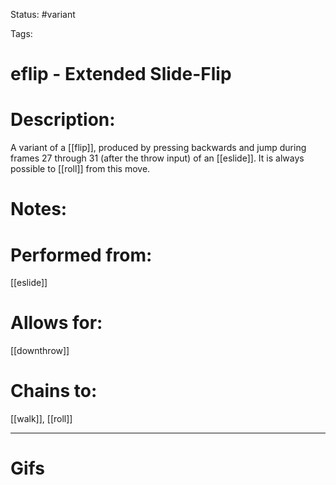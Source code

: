 Status: #variant

Tags: 

# eflip - Extended Slide-Flip

# Description:
A variant of a [[flip]], produced by pressing backwards and jump during frames 27 through 31 (after the throw input) of an [[eslide]]. It is always possible to [[roll]] from this move.

# Notes:


# Performed from:
[[eslide]]

# Allows for:
[[downthrow]]

# Chains to:
[[walk]], [[roll]]

___
# Gifs

